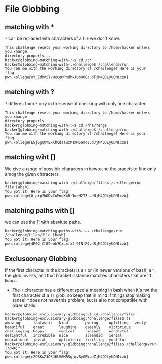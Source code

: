 # File Globbing

## matching with * 
`*` can be replaced with characters of a file we don't know.

```
This challenge resets your working directory to /home/hacker unless you change 
directory properly...
hacker@globbing~matching-with-:~$ cd /c*
hacker@globbing~matching-with-:/challenge$ /challenge/run
You ran me with the working directory of /challenge! Here is your flag:
pwn.college{oY_EdMVi7vHcUeMPndMxJUbU08o.dFjM4QDLyUDN1czW}
```

## matching with ?

`?` differes from `*` only in th esense of checking with only one character.
```
This challenge resets your working directory to /home/hacker unless you change 
directory properly...
hacker@globbing~matching-with-:~$ cd /?ha??enge
hacker@globbing~matching-with-:/challenge$ /challenge/run
You ran me with the working directory of /challenge! Here is your flag:
pwn.college{ESjSgqXYExKhQdaauzM1XMSWmdQ.dJjM4QDLyUDN1czW}
```

## matching wiht []
We give a range of possible characters in bewteene the bracets to find only amog the given characters
```
hacker@globbing~matching-with-:/challenge/files$ /challenge/run file_[absh]
You got it! Here is your flag!
pwn.college{0_prp2bODvCuMnoXmBrTmcM2T3r.dNjM4QDLyUDN1czW}
```

## matching paths with []
we can use the [] with absolute paths.
```
hacker@globbing~matching-paths-with-:~$ /challenge/run /challenge/files/file_[bash]
You got it! Here is your flag!
pwn.college{4E02-Cf89eok7CxLxfx3-9INtPQ.dRjM4QDLyUDN1czW}
```

## Exclusoonary Globbing
If the first character in the brackets is a `!` or (in newer versions of bash) a `^`, the glob inverts, and that bracket instance matches characters that aren't listed.

* The `!` character has a different special meaning in bash when it's not the first character of a `[]` glob, so keep that in mind if things stop making sense! `^` does not have this problem, but is also not compatible with older shells.
```
hacker@globbing~exclusionary-globbing:~$ cd /challenge/files
hacker@globbing~exclusionary-globbing:/challenge/files$ ls
amazing      fantastic   kind        pwning     uplifting   zesty
beautiful    great       laughing    queenly    victorious
challenging  happy       magical     radiant    wonderful
delightful   incredible  nice        splendid   xenial
educational  jovial      optimistic  thrilling  youthful
hacker@globbing~exclusionary-globbing:/challenge/files$ /challenge/run [!pwn]*
You got it! Here is your flag!
pwn.college{c2Q8Kw7JO3JHUV0MRSg_qvByGRW.dZjM4QDLyUDN1czW}
```



